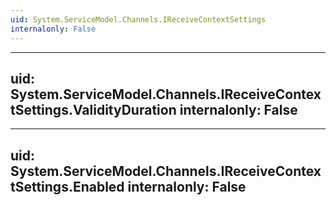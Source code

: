 ```yaml
---
uid: System.ServiceModel.Channels.IReceiveContextSettings
internalonly: False
---
```


---
uid: System.ServiceModel.Channels.IReceiveContextSettings.ValidityDuration
internalonly: False
---

---
uid: System.ServiceModel.Channels.IReceiveContextSettings.Enabled
internalonly: False
---
